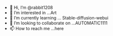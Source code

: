 - 👋 Hi, I’m @rabbit1208
- 👀 I’m interested in ...Art
- 🌱 I’m currently learning ... Stable-diffusion-webui 
- 💞️ I’m looking to collaborate on ...AUTOMATIC1111 
- 📫 How to reach me ...here

<!---
rabbit1208/rabbit1208 is a ✨ special ✨ repository because its `README.md` (this file) appears on your GitHub profile.
You can click the Preview link to take a look at your changes.
--->
